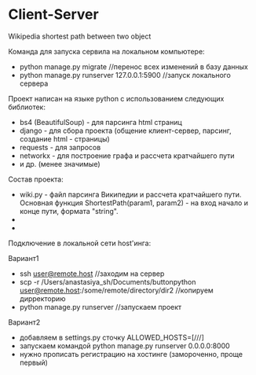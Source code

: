 # Client-Server
Wikipedia shortest path between two object

Команда для запуска сервила на локальном компьютере: 
- python manage.py migrate //перенос всех изменений в базу данных
- python manage.py runserver 127.0.0.1:5900 //запуск локального сервера

Проект написан на языке python c использованием следующих библиотек:
- bs4 (BeautifulSoup) - для парсинга html страниц
- django - для сбора проекта (общение клиент-сервер, парсинг, создание html - страницы)
- requests - для запросов
- networkx - для построение графа и рассчета кратчайшего пути
- и др. (менее значимые)

Состав проекта:
- wiki.py - файл парсинга Википедии и рассчета кратчайшего пути. Основная функция ShortestPath(param1, param2) - на вход начало и конце пути, формата "string".
- 
-



Подключение в локальной сети host'инга:

Вариант1
- ssh user@remote.host //заходим на сервер
- scp -r  /Users/anastasiya_sh/Documents/buttonpython user@remote.host:/some/remote/directory/dir2 //копируем дирректорию
- python manage.py runserver //запускаем проект

Вариант2
- добавляем в settings.py сточку ALLOWED_HOSTS=[///]
- запускаем командой python manage.py runserver  0.0.0.0:8000
- нужно прописать регистрацию на хостинге (замороченно, проще первый)


